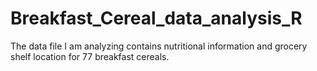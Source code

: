 # Breakfast_Cereal_data_analysis_R
The data file I am analyzing contains nutritional information and grocery shelf location for 77 breakfast cereals.
